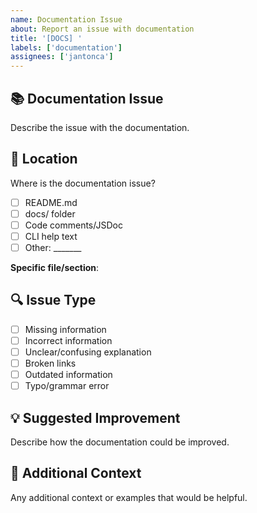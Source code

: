```yaml
---
name: Documentation Issue
about: Report an issue with documentation
title: '[DOCS] '
labels: ['documentation']
assignees: ['jantonca']
---
```


## 📚 Documentation Issue

Describe the issue with the documentation.

## 📍 Location

Where is the documentation issue?

- [ ] README.md
- [ ] docs/ folder
- [ ] Code comments/JSDoc
- [ ] CLI help text
- [ ] Other: _______

**Specific file/section**: 

## 🔍 Issue Type

- [ ] Missing information
- [ ] Incorrect information
- [ ] Unclear/confusing explanation
- [ ] Broken links
- [ ] Outdated information
- [ ] Typo/grammar error

## 💡 Suggested Improvement

Describe how the documentation could be improved.

## 🔗 Additional Context

Any additional context or examples that would be helpful.
